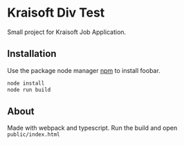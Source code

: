 # Kraisoft Div Test

Small project for Kraisoft Job Application.

## Installation

Use the package node manager [npm](https://nodejs.org/en/download/) to install foobar.

```bash
node install
node run build
```
## About
Made with webpack and typescript. Run the build and open `public/index.html`